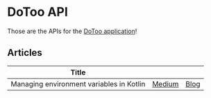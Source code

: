 # DoToo API
Those are the APIs for the [DoToo application](https://github.com/Giuliopime/do-too)!

## Articles
| Title                                    |      |   |
|------------------------------------------|------------|---|
| Managing environment variables in Kotlin | [Medium](https://medium.com/@giuliopime/managing-environment-variables-in-kotlin-with-ease-and-type-safety-dotoo-backend-42882a1371ff) | [Blog](https://blog.giuliopime.dev/posts/env-variables-kotlin/#sources-and-mentions) |
